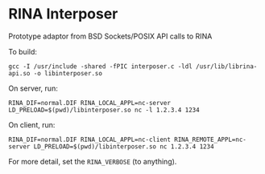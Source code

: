 # RINA Interposer

Prototype adaptor from BSD Sockets/POSIX API calls to RINA

To build:

    gcc -I /usr/include -shared -fPIC interposer.c -ldl /usr/lib/librina-api.so -o libinterposer.so

On server, run:

    RINA_DIF=normal.DIF RINA_LOCAL_APPL=nc-server LD_PRELOAD=$(pwd)/libinterposer.so nc -l 1.2.3.4 1234

On client, run:

    RINA_DIF=normal.DIF RINA_LOCAL_APPL=nc-client RINA_REMOTE_APPL=nc-server LD_PRELOAD=$(pwd)/libinterposer.so nc 1.2.3.4 1234

For more detail, set the `RINA_VERBOSE` (to anything).
